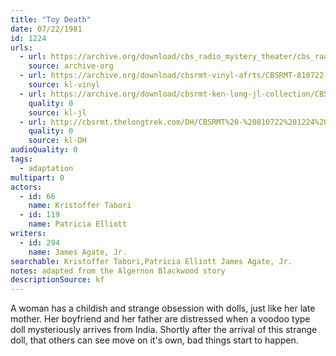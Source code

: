 ```yaml
---
title: "Toy Death"
date: 07/22/1981
id: 1224
urls: 
  - url: https://archive.org/download/cbs_radio_mystery_theater/cbs_radio_mystery_theater-1201-1250.zip/cbs_radio_mystery_theater-1201-1250%2Fcbsrmt_1224_toy_death.mp3
    source: archive-org
  - url: https://archive.org/download/cbsrmt-vinyl-afrts/CBSRMT-810722-1224-Toy-Death_afrts.mp3
    source: kl-vinyl
  - url: https://archive.org/download/cbsrmt-ken-long-jl-collection/CBSRMT - 810722 1224 Toy Death_jl.mp3
    quality: 0
    source: kl-jl
  - url: http://cbsrmt.thelongtrek.com/DH/CBSRMT%20-%20810722%201224%20Toy%20Death_dh.mp3
    quality: 0
    source: kl-DH
audioQuality: 0
tags: 
  - adaptation
multipart: 0
actors:  
  - id: 66
    name: Kristoffer Tabori  
  - id: 119
    name: Patricia Elliott
writers:  
  - id: 294
    name: James Agate, Jr.
searchable: Kristoffer Tabori,Patricia Elliott James Agate, Jr.
notes: adapted from the Algernon Blackwood story
descriptionSource: kf
---
```

A woman has a childish and strange obsession with dolls, just like her late mother. Her boyfriend and her father are distressed when a voodoo type doll mysteriously arrives from India. Shortly after the arrival of this strange doll, that others can see move on it's own, bad things start to happen.